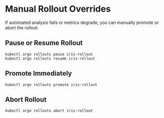 # Manual Rollout Overrides

If automated analysis fails or metrics degrade, you can manually promote or abort the rollout.

## Pause or Resume Rollout
```
kubectl argo rollouts pause iris-rollout
kubectl argo rollouts resume iris-rollout
```

## Promote Immediately
```
kubectl argo rollouts promote iris-rollout
```

## Abort Rollout
```
kubectl argo rollouts abort iris-rollout
```
